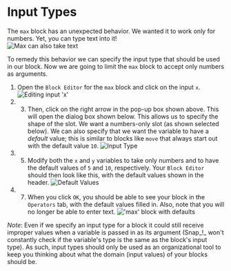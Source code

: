 # Input Types

The `max` block has an unexpected behavior. We wanted it to work only for numbers. Yet, you can type text into it!  
![Max can also take text](https://beautyjoy.github.io/bjc-r/img/prog/max-of-cat-dog-output.png)  
  


To remedy this behavior we can specify the input type that should be used in our block. Now we are going to limit the `max` block to accept only numbers as arguments.

1. Open the `Block Editor` for the `max` block and click on the input `x`. ![Editing input &apos;x&apos;](https://beautyjoy.github.io/bjc-r/img/sys/edit-input-variable-x-BYOB.jpg)
2. 3. Then, click on the right arrow in the pop-up box shown above. This will open the dialog box shown below. This allows us to specify the shape of the slot. We want a numbers-only slot \(as shown selected below\). We can also specify that we want the variable to have a _default_ value; this is similar to blocks like `move` that always start out with the default value `10`. ![Input Type](https://beautyjoy.github.io/bjc-r/img/prog/x-long-dialog.png) 
4. 5. Modify both the `x` and `y` variables to take only numbers and to have the default values of `5` and `10`, respectively. Your `Block Editor` should then look like this, with the default values shown in the header. ![Default Values](https://beautyjoy.github.io/bjc-r/img/prog/max-defaults.png) 
6. 7. When you click `OK`, you should be able to see your block in the `Operators` tab, with the default values filled in. Also, note that you will no longer be able to enter text. ![&apos;max&apos; block with defaults](https://beautyjoy.github.io/bjc-r/img/prog/max-of-5-and-10.png) 

_Note_: Even if we specify an input type for a block it could still receive improper values when a variable is passed in as its argument \(Snap_!_ won't constantly check if the variable's type is the same as the block's input type\). As such, input types should only be used as an organizational tool to keep you thinking about what the domain \(input values\) of your blocks should be.

